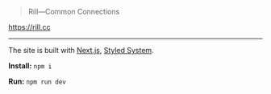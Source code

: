 > Rill—Common Connections

<https://rill.cc>

---

The site is built with [Next.js](https://nextjs.org/), [Styled System](https://styled-system.com/).

**Install:** `npm i`

**Run:** `npm run dev`